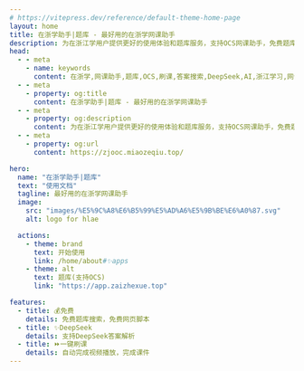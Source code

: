 ```yaml
---
# https://vitepress.dev/reference/default-theme-home-page
layout: home
title: 在浙学助手|题库 - 最好用的在浙学网课助手
description: 为在浙江学用户提供更好的使用体验和题库服务，支持OCS网课助手，免费题库搜索，一键刷课，DeepSeek AI答案解析。免费使用，支持多种学习平台。
head:
  - - meta
    - name: keywords
      content: 在浙学,网课助手,题库,OCS,刷课,答案搜索,DeepSeek,AI,浙江学习,网课,自动播放,脚本,免费题库
  - - meta
    - property: og:title
      content: 在浙学助手|题库 - 最好用的在浙学网课助手
  - - meta
    - property: og:description
      content: 为在浙江学用户提供更好的使用体验和题库服务，支持OCS网课助手，免费题库搜索，一键刷课，DeepSeek AI答案解析
  - - meta
    - property: og:url
      content: https://zjooc.miaozeqiu.top/

hero:
  name: "在浙学助手|题库"
  text: "使用文档"
  tagline: 最好用的在浙学网课助手
  image:
    src: "images/%E5%9C%A8%E6%B5%99%E5%AD%A6%E5%9B%BE%E6%A0%87.svg"
    alt: logo for hlae

  actions:
    - theme: brand
      text: 开始使用
      link: /home/about#✨apps
    - theme: alt
      text: 题库(支持OCS)
      link: "https://app.zaizhexue.top"

features:
  - title: 💰免费
    details: 免费题库搜索，免费网页脚本
  - title: ✨DeepSeek
    details: 支持DeepSeek答案解析
  - title: ⏩一键刷课
    details: 自动完成视频播放，完成课件
---
```



